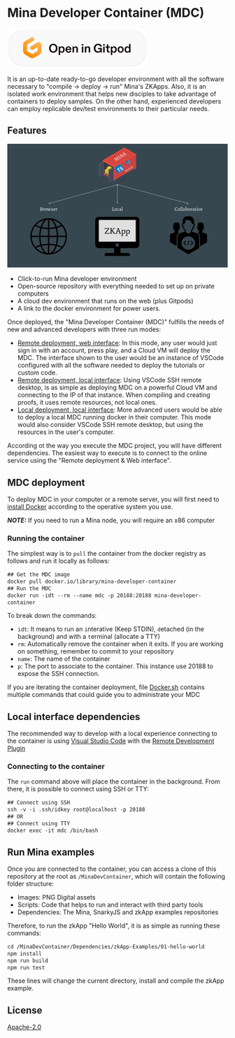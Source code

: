 # Mina Developer Container (MDC)
[![Open in Gitpod](Images/open-in-gitpod.svg)](https://gitpod.io/#https://github.com/rhvall/MinaDevContainer)

It is an up-to-date ready-to-go developer environment with all the software necessary to "compile -> deploy -> run" Mina's ZKApps. Also, it is an isolated work environment that helps new disciples to take advantage of containers to deploy samples. On the other hand, experienced developers can employ replicable dev/test environments to their particular needs.

## Features

![MDC Overview](/Images/MinaInsightsContainer.png)

- Click-to-run Mina developer environment
- Open-source repository with everything needed to set up on private computers
- A cloud dev environment that runs on the web (plus Gitpods)
- A link to the docker environment for power users.

Once deployed, the "Mina Developer Container (MDC)" fulfills the needs of new and advanced developers with three run modes:

- [Remote deployment, web interface](/Images/RemoteWeb.png): In this mode, any user would just sign in with an account, press play, and a Cloud VM will deploy the MDC. The interface shown to the user would be an instance of VSCode configured with all the software needed to deploy the tutorials or custom code.
- [Remote deployment, local interface](/Images/RemoteLocal.png): Using VSCode SSH remote desktop, is as simple as deploying MDC on a powerful Cloud VM and connecting to the IP of that instance. When compiling and creating proofs, it uses remote resources, not local ones.
- [Local deployment, local interface](/Images/LocalLocal.png): More advanced users would be able to deploy a local MDC running docker in their computer. This mode would also consider VSCode SSH remote desktop, but using the resources in the user's computer.

According ot the way you execute the MDC project, you will have different dependencies. The easiest way to execute is to connect to the online service using the "Remote deployment & Web interface".

## MDC deployment

To deploy MDC in your computer or a remote server, you will first need to [install Docker](https://docs.docker.com/get-docker/) according to the operative system you use. 

**_NOTE:_** If you need to run a Mina node, you will require an x86 computer

### Running the container

The simplest way is to `pull` the container from the docker registry as follows and run it locally as follows:

```
## Get the MDC image
docker pull docker.io/library/mina-developer-container
## Run the MDC
docker run -idt --rm --name mdc -p 20188:20188 mina-developer-container
```
To break down the commands:
- `idt`: It means to run an `i`nterative (Keep STDIN), `d`etached (in the background) and with a `t`erminal (allocate a TTY)
- `rm`: Automatically remove the container when it exits. If you are working on something, remember to commit to your repository
- `name`: The name of the container
- `p`: The port to associate to the container. This instance use 20188 to expose the SSH connection.

If you are iterating the container deployment, file [Docker.sh](/Scripts/Docker.sh) contains multiple commands that could guide you to administrate your MDC

## Local interface dependencies

The recommended way to develop with a local experience connecting to the container is using [Visual Studio Code](https://code.visualstudio.com/) with the [Remote Development Plugin](https://code.visualstudio.com/docs/remote/ssh)

### Connecting to the container

The `run` command above will place the container in the background. From there, it is possible to connect using SSH or TTY:

```
## Connect using SSH
ssh -v -i .ssh/idkey root@localhost -p 20188
## OR
## Connect using TTY
docker exec -it mdc /bin/bash
```

## Run Mina examples

Once you are connected to the container, you can access a clone of this repository at the root as `/MinaDevContainer`, which will contain the following folder structure:

- Images: PNG Digital assets
- Scripts: Code that helps to run and interact with third party tools 
- Dependencies: The Mina, SnarkyJS and zkApp examples repositories

Therefore, to run the zkApp "Hello World", it is as simple as running these commands:

```
cd /MinaDevContainer/Dependencies/zkApp-Examples/01-hello-world
npm install
npm run build
npm run test
```

These lines will change the current directory, install and compile the zkApp example.

## License
[Apache-2.0](/LICENSE)